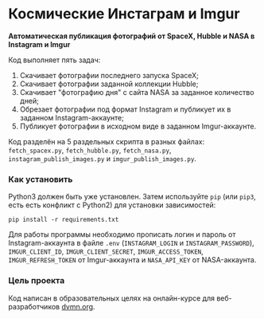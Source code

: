 # Космические Инстаграм и Imgur
__Автоматическая публикация фотографий от SpaceX, Hubble и NASA в Instagram и Imgur__

Код выполняет пять задач:
1) Скачивает фотографии последнего запуска SpaceX;
2) Скачивает фотографии заданной коллекции Hubble;
3) Скачивает "фотографию дня" с сайта NASA за заданное количество дней; 
4) Обрезает фотографии под формат Instagram и публикует их в заданном Instagram-аккаунте;
5) Публикует фотографии в исходном виде в заданном Imgur-аккаунте.

Код разделён на 5 раздельных скрипта в разных файлах: `fetch_spacex.py`, `fetch_hubble.py`, `fetch_nasa.py`, `instagram_publish_images.py` и `imgur_publish_images.py`.

### Как установить

Python3 должен быть уже установлен. 
Затем используйте `pip` (или `pip3`, есть есть конфликт с Python2) для установки зависимостей:
```
pip install -r requirements.txt
```

Для работы программы необходимо прописать логин и пароль от Instagram-аккаунта в файле `.env` (`INSTAGRAM_LOGIN` и `INSTAGRAM_PASSWORD`), `IMGUR_CLIENT_ID`, `IMGUR_CLIENT_SECRET`, `IMGUR_ACCESS_TOKEN`, `IMGUR_REFRESH_TOKEN` от Imgur-аккаунта и `NASA_API_KEY` от NASA-аккаунта.

### Цель проекта

Код написан в образовательных целях на онлайн-курсе для веб-разработчиков [dvmn.org](https://dvmn.org/).
